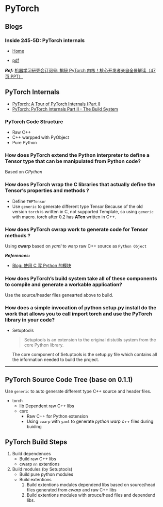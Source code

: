 # PyTorch

## Blogs

### Inside 245-5D: PyTorch internals

- [Home](http://blog.ezyang.com/)

- [pdf](http://web.mit.edu/~ezyang/Public/pytorch-internals.pdf)

**_Ref:_** [机器学习研究会订阅号: 揭秘 PyTorch 内核！核心开发者亲自全景解读（47 页 PPT）](https://mp.weixin.qq.com/s?__biz=MzU1NTUxNTM0Mg==&mid=2247491033&idx=2&sn=9595f55c0394675dc7b1fe16ddeb8007&chksm=fbd27178cca5f86e643f47e159f967190ea7148a7d93a58a419836f472ad6e842af82ad8cce0&mpshare=1&scene=1&srcid=#rd)

## PyTorch Internals

- [PyTorch: A Tour of PyTorch Internals (Part I)](https://pytorch.org/blog/a-tour-of-pytorch-internals-1/)
- [PyTorch: PyTorch Internals Part II - The Build System](https://pytorch.org/blog/a-tour-of-pytorch-internals-2/)

### PyTorch Code Structure

- Raw C++
- C++ warpped with PyObject
- Pure Python

### How does PyTorch extend the Python interpreter to define a Tensor type that can be manipulated from Python code?

Based on _CPython_

### How does PyTorch wrap the C libraries that actually define the Tensor’s properties and methods ?

- Define `THPTensor`
- Use `generic` to generate different type Tensor
  Because of the old version `torch` is written in C, not supported Template, so using `generic` with macro. torch after 0.2 has **ATen** written in C++.

### How does PyTorch cwrap work to generate code for Tensor methods ?

Using **cwarp** based on _yaml_ to warp raw C++ source as `Python Object`

**_References:_**

- [Blog: 使用 C 写 Python 的模块](https://www.zouyesheng.com/python-module-c.html)

### How does PyTorch’s build system take all of these components to compile and generate a workable application?

Use the source/header files genearted above to build.

### How does a simple invocation of python setup.py install do the work that allows you to call import torch and use the PyTorch library in your code?

- Setuptools

  > Setuptools is an extension to the original distutils system from the core Python library.

  The core component of Setuptools is the setup.py file which contains all the information needed to build the project.

---

## PyTorch Source Code Tree (base on 0.1.1)

Use `generic` to auto generate different type C++ source and header files.

- torch
  - lib
    Dependent raw C++ libs
  - csrc
    - Raw C++ for Python extension
    - Using `cwarp` with `yaml` to generate _python warp c++_ files during buiding

## PyTorch Build Steps

1. Build dependences
   - Build raw C++ libs
   - cwarp `nn` extentions
2. Build modules (by Setuptools)
   - Build pure python modules
   - Build extentions
     1. Build extentions modules dependend libs based on source/head files generated from _cwarp_ and raw C++ libs
     2. Build extentions modules with srouce/head files and dependend libs.
